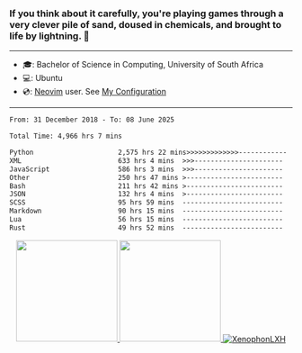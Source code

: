 ### If you think about it carefully, you're playing games through a very clever pile of sand, doused in chemicals, and brought to life by lightning.  👋

-------------------------------------------------------------------------------------------------------

- 🎓: Bachelor of Science in Computing, University of South Africa
- 💻: Ubuntu
- 💿: [Neovim](https://github.com/neovim/neovim) user. See [My Configuration](https://github.com/XenophonLXH/xenovim)

-------------------------------------------------------------------------------------------------------

<!--START_SECTION:waka-->

```txt
From: 31 December 2018 - To: 08 June 2025

Total Time: 4,966 hrs 7 mins

Python                     2,575 hrs 22 mins>>>>>>>>>>>>>------------   51.86 %
XML                        633 hrs 4 mins  >>>----------------------   12.75 %
JavaScript                 586 hrs 3 mins  >>>----------------------   11.80 %
Other                      250 hrs 47 mins >------------------------   05.05 %
Bash                       211 hrs 42 mins >------------------------   04.26 %
JSON                       132 hrs 4 mins  >------------------------   02.66 %
SCSS                       95 hrs 59 mins  -------------------------   01.93 %
Markdown                   90 hrs 15 mins  -------------------------   01.82 %
Lua                        56 hrs 15 mins  -------------------------   01.13 %
Rust                       49 hrs 52 mins  -------------------------   01.00 %
```

<!--END_SECTION:waka-->


<p align="center">
    <a href="https://github.com/XenophonLXH">
        <img height="180em" src="https://github-readme-stats-eight-theta.vercel.app/api?username=XenophonLXH&show_icons=true&theme=algolia&include_all_commits=true&count_private=true"/>
        <img height="180em" src="https://github-readme-stats-eight-theta.vercel.app/api/top-langs/?username=XenophonLXH&layout=compact&langs_count=8&theme=algolia"/>
        <img align="center" src="https://github-readme-streak-stats.herokuapp.com/?user=XenophonLXH&theme=algolia" alt="XenophonLXH" />
    </a>
</p>
